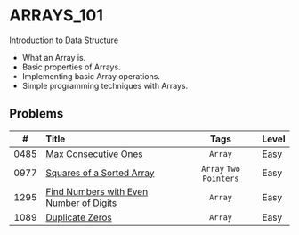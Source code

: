# **ARRAYS_101**

Introduction to Data Structure

- What an Array is.
- Basic properties of Arrays.
- Implementing basic Array operations.
- Simple programming techniques with Arrays.

## **Problems**

**#**| **Title** | **Tags** | **Level**
-----|:----------|:--------:|:-----------
0485| [Max Consecutive Ones](problems.md/#485---max-consecutive-ones) | ``Array`` | Easy
0977|[Squares of a Sorted Array](problems.md/#977---squares-of-a-sorted-array)|```Array``` ```Two Pointers```| Easy
1295|[Find Numbers with Even Number of Digits](problems.md/#1295---find-numbers-with-even-number-of-digits)|``Array``| Easy
1089|[Duplicate Zeros](problems.md/#1089---duplicate-zeros)|``Array``| Easy
